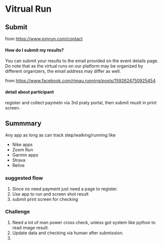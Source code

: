 # Vitrual Run


## Submit 
from https://www.jomrun.com/contact <br>
#### How do I submit my results? <br>
You can submit your results to the email provided on the event details page. Do note that as the virtual runs on our platform may be organized by different organizers, the email address may differ as well.



from https://www.facebook.com/rimau.running/posts/1592624750925454 <br>
#### detail about participant
register and collect paymetn via 3rd praty portal, then submit reuslt in print screen.


## Summmary 
Any app as long as can track step/walking/running like 
  - Nike apps 
  - Zoom Run 
  - Garmin apps 
  - Strava 
  - Relive 
  
### suggested flow
1. Since no need payment just need a page to register.
2. Use app to run and screen shot result
3. submit print screen for checking


### Challenge
1. Need a lot of man power cross check, unless got system like python to read image result.
2. Update data and checking via human after submission.
3. 
